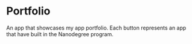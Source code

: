 # Portfolio
An app that showcases my app portfolio. Each button represents an app that have built in the Nanodegree program.
